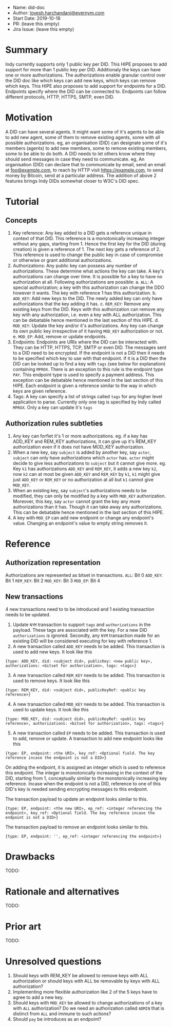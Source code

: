 - Name: did-doc
- Author: lovesh.harchandani@evernym.com
- Start Date: 2019-10-18
- PR: (leave this empty)
- Jira Issue: (leave this empty)

# Summary
[summary]: #summary

Indy currently supports only 1 public key per DID. This HIPE proposes to add support for more than 1 public key per DID. Additionaly the keys can have one or more authorizations. The authorizations enable granular control over the DID doc like which keys can add new keys, which keys can remove which keys. This HIPE also proposes to add support for endpoints for a DID. Endpoints specify where the DID can be connected to. Endpoints can follow different protocols, HTTP, HTTPS, SMTP, even DID.

# Motivation
[motivation]: #motivation

A DID can have several agents. It might want some of it's agents to be able to add new agent, some of them to remove existing agents, some with all possible authorizations. eg, an organisation (DID) can designate some of it's members (agents) to add new members, some to remove existing members, some to be able to do both.
A DID needs to let others know where they should send messages in case they need to communicate. eg, An organisation (DID) can declare that to communicate by email, send an email at foo@example.com, to reach by HTTP visit https://example.com, to send money by Bitcoin, send at a particular address.
The addition of above 2 features brings Indy DIDs somewhat closer to W3C's DID spec.

# Tutorial
[tutorial]: #tutorial

## Concepts
1. Key reference: Any key added to a DID gets a reference unique in context of that DID. This reference is a monotonically increasing integer without any gaps, starting from 1. Hence the first key for the DID (during creation) is given a reference of 1. The next key gets a reference of 2. This reference is used to change the public key in case of compromise or otherwise or grant additional authorizations. 
2. Authorizations: Any public key can possess any number of authorizations. These determine what actions the key can take. A key's authorizations can change over time. It is possible for a key to have no authorization at all.
Following authorizations are possible:
a. `ALL`: A special authorization; a key with this authorization can change the DDO however it wants. The key with reference 1 has this authorization.
b. `ADD_KEY`: Add new keys to the DID. The newly added key can only have authorizations that the key adding it has. 
c. `REM_KEY`: Remove any existing keys from the DID. Keys with this authorization can remove any key with any authorization, i.e. even a key with ALL authorization. This can be debatable hence mentioned in the last section of this HIPE.
d. `MOD_KEY`: Update the key and/or it's authorizations. Any key can change its own public key irrespective of it having `MOD_KEY` authorization or not.
e. `MOD_EP`: Add, remove or update endpoints.
3. Endpoints: Endpoints are URIs where the DID can be interacted with. They can be HTTP, HTTPS, TCP, SMTP or even DID. The messages sent to a DID need to be encrypted. If the endpoint is not a DID then it needs to be specified which key to use with that endpoint. If it is a DID then the DID can be looked up to find a key with `tags` (see below for explanation) containing `MPROX`. There is an exception to this rule is the endpoint type `PAY`. This endpoint type is used to specify a payment address. This exception can be debatable hence mentioned in the last section of this HIPE.
Each endpoint is given a reference similar to the way in which keys are given reference.
4. Tags: A key can specify a list of strings called `tags` for any higher level application to parse. Currently only one tag is specified by Indy called `MPROX`. Only a key can update it's `tags`

## Authorization rules subtleties
1. Any key can forfiet it's 1 or more authorizations. eg. if a key has ADD_KEY and REM_KEY authorizations, it can give up it's REM_KEY authorization even if it does not have MOD_KEY authorization.
2. When a new key, say `subject` is added by another key, say `actor`, `subject` can only have authorizations which `actor` has. `actor` might decide to give less authorizations to `subject` but it cannot give more. eg. Key `k1` has authorizations `ADD_KEY` and `REM_KEY`, it adds a new key `k2`, now `k2` can at most be given `ADD_KEY` and `REM_KEY` by `k1`, `k1` might give just `ADD_KEY` or `REM_KEY` or no authorization at all but `k1` cannot give `MOD_KEY`.
3. When an existing key, say `subject`'s authorizations needs to be modified, they can only be modified by a key with `MOD_KEY` authorization. Moreover, this key, say `actor` cannot grant the key any more authorizations than it has. Though it can take away any authorizations. This can be debatable hence mentioned in the last section of this HIPE.
4. A key with `MOD_EP` can add new endpoint or change any endpoint's value. Changing an endpoint's value to empty string removes it. 

# Reference
[reference]: #reference

## Authorization representation
Authorizations are represented as bitset in transactions. 
`ALL`: Bit 0
`ADD_KEY`: Bit 1
`REM_KEY`: Bit 2
`MOD_KEY`: Bit 3
`MOD_EP`: Bit 4


## New transactions 
4 new transactions need to to be introduced and 1 existing transaction needs to be updated.

1. Update `NYM` transaction to support `tags` and `authorizations` in the payload. These tags are associated with the key. For a new DID `authorizations` is ignored. Secondly, any `NYM` transaction made for an existing DID will be considered executing for key with reference 1.
2. A new transaction called `ADD_KEY` needs to be added. This transaction is used to add new keys. It look like this
```
{type: ADD_KEY, did: <subject did>, publicKey: <new public key>, authorizations: <bitset for authorization>, tags: <tags>}
```
3. A new transaction called `REM_KEY` needs to be added. This transaction is used to remove keys. It look like this
```
{type: REM_KEY, did: <subject did>, publicKeyRef: <public key reference>}
```
4. A new transaction called `MOD_KEY` needs to be added. This transaction is used to update keys. It look like this
```
{type: MOD_KEY, did: <subject did>, publicKeyRef: <public key reference>, authorizations: <bitset for authorization>, tags: <tags>}
```
5. A new transaction called `EP` needs to be added. This transaction is used to add, remove or update. 
A transaction to add new endpoint looks like this
```
{type: EP, endpoint: <the URI>, key_ref: <Optional field. The key reference incase the endpoint is not a DID>}
```
On adding the endpoint, it is assigned an integer which is used to reference this endpoint. The integer is monotonically increasing in the context of the DID, starting from 1, conceptually similar to the monotonically increasing key reference.
Incase when the endpoint is not a DID, reference to one of this DID's key is needed sending encrypting messages to this endpoint.

The transaction payload to update an endpoint looks similar to this.
```
{type: EP, endpoint: <the new URI>, ep_ref: <integer referencing the endpoint>, key_ref: <Optional field. The key reference incase the endpoint is not a DID>}  
```

The transaction payload to remove an endpoint looks similar to this.
```
{type: EP, endpoint: '', ep_ref: <integer referencing the endpoint>}
```

# Drawbacks
[drawbacks]: #drawbacks
TODO:

# Rationale and alternatives
TODO:

# Prior art
TODO:

# Unresolved questions
[unresolved]: #unresolved-questions
1. Should keys with REM_KEY be allowed to remove keys with ALL authorization or should keys with ALL be removable by keys with ALL authorization? 
1. Implementing more flexible authorization like 2 of the 5 keys have to agree to add a new key.
1. Should keys with `MOD_KEY` be allowed to change authorizations of a key with `ALL` authorization? Do we need an authorization called `ADMIN` that is distinct from `ALL` and immune to such actions?
1. Should `pay` be introduces as an endpoint?
